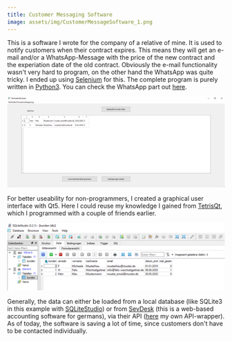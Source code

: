 ```yaml
---
title: Customer Messaging Software
image: assets/img/CustomerMessageSoftware_1.png
---
```


This is a software I wrote for the company of a relative of mine. It is used to notify customers when their contract expires. This means they will get an e-mail and/or a WhatsApp-Message with the price of the new contract and the experiation date of the old contract. Obviously the e-mail functionality wasn't very hard to program, on the other hand the WhatsApp was quite tricky. I ended up using [Selenium](https://www.selenium.dev/) for this. The complete program is purely written in [Python3](https://www.python.org/). You can check the WhatsApp part out [here](https://github.com/FelixWeichselgartner/WhatsAppSelenium).

![QtUI](/assets/img/CustomerMessageSoftware_1.png)

For better useability for non-programmers, I created a graphical user interface with Qt5. Here I could reuse my knowledge I gained from [TetrisQt](http://127.0.0.1:4000/2020/05/08/TetrisQt.html), which I programmed with a couple of friends earlier.

![SQLite3Db](/assets/img/CustomerMessageSoftware_2_database.png)

Generally, the data can either be loaded from a local database (like SQLite3 in this example with [SQLiteStudio](https://sqlitestudio.pl/)) or from [SevDesk](https://sevdesk.de/) (this is a web-based accounting software for germans), via their API ([here](https://github.com/FelixWeichselgartner/sevDesk_py) my own API-wrapper). As of today, the software is saving a lot of time, since customers don't have to be contacted individually.
